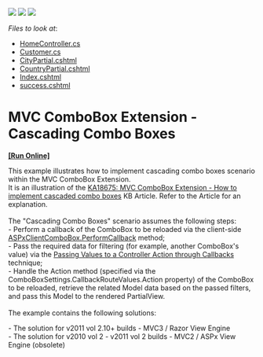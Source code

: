 <!-- default badges list -->
![](https://img.shields.io/endpoint?url=https://codecentral.devexpress.com/api/v1/VersionRange/128549360/14.1.3%2B)
[![](https://img.shields.io/badge/Open_in_DevExpress_Support_Center-FF7200?style=flat-square&logo=DevExpress&logoColor=white)](https://supportcenter.devexpress.com/ticket/details/E2844)
[![](https://img.shields.io/badge/📖_How_to_use_DevExpress_Examples-e9f6fc?style=flat-square)](https://docs.devexpress.com/GeneralInformation/403183)
<!-- default badges end -->
<!-- default file list -->
*Files to look at*:

* [HomeController.cs](./CS/DevExpressMvc3CascadingCombo/Controllers/HomeController.cs)
* [Customer.cs](./CS/DevExpressMvc3CascadingCombo/Models/Customer.cs)
* [CityPartial.cshtml](./CS/DevExpressMvc3CascadingCombo/Views/Home/CityPartial.cshtml)
* [CountryPartial.cshtml](./CS/DevExpressMvc3CascadingCombo/Views/Home/CountryPartial.cshtml)
* [Index.cshtml](./CS/DevExpressMvc3CascadingCombo/Views/Home/Index.cshtml)
* [success.cshtml](./CS/DevExpressMvc3CascadingCombo/Views/Home/success.cshtml)
<!-- default file list end -->
# MVC ComboBox Extension - Cascading Combo Boxes
<!-- run online -->
**[[Run Online]](https://codecentral.devexpress.com/e2844/)**
<!-- run online end -->


<p>This example illustrates how to implement cascading combo boxes scenario within the MVC ComboBox Extension.<br /> It is an illustration of the <a href="https://www.devexpress.com/Support/Center/p/KA18675">KA18675: MVC ComboBox Extension - How to implement cascaded combo boxes</a> KB Article. Refer to the Article for an explanation.<br /><br />The "Cascading Combo Boxes" scenario assumes the following steps:<br />- Perform a callback of the ComboBox to be reloaded via the client-side <a href="https://documentation.devexpress.com/#AspNet/DevExpressWebScriptsASPxClientComboBox_PerformCallbacktopic">ASPxClientComboBox.PerformCallback</a> method;<br />- Pass the required data for filtering (for example, another ComboBox's value) via the <a href="https://documentation.devexpress.com/#AspNet/CustomDocument9941">Passing Values to a Controller Action through Callbacks</a> technique;<br />- Handle the Action method (specified via the ComboBoxSettings.CallbackRouteValues.Action property) of the ComboBox to be reloaded, retrieve the related Model data based on the passed filters, and pass this Model to the rendered PartialView.<br /><br />The example contains the following solutions:</p>
<p>- The solution for v2011 vol 2.10+ builds - MVC3 / Razor View Engine<br />- The solution for v2010 vol 2 - v2011 vol 2 builds - MVC2 / ASPx View Engine (obsolete)</p>

<br/>


